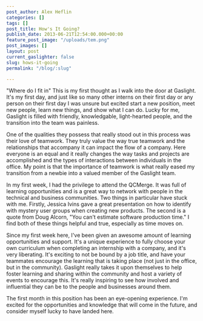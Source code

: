 ```yaml
---
post_author: Alex Heflin
categories: []
tags: []
post_title: How's It Going?
publish_date: 2013-06-21T12:54:00.000+00:00
feature_post_image: "/uploads/tem.png"
post_images: []
layout: post
current_gaslighter: false
slug: hows-it-going
permalink: "/blog/:slug"

---
```

"Where do I fit in" This is my first thought as I walk into the door at
Gaslight. It's my first day, and just like so many other interns on their first
day or any person on their first day I was unsure but excited start a new
position, meet new people, learn new things, and show what I can do. Lucky for
me, Gaslight is filled with friendly, knowledgable, light-hearted people, and
the transition into the team was painless.

One of the qualities they possess that really stood out in this process was
their love of teamwork. They truly value the way true teamwork and the
relationships that accompany it can impact the flow of a company. Here everyone
is an equal and it really changes the way tasks and projects are accomplished
and the types of interactions between individuals in the office. My point is
that the importance of teamwork is what really eased my transition from a newbie
into a valued member of the Gaslight team.

In my first week, I had the privilege to attend the QCMerge. It was full of
learning opportunities and is a great way to network with people in the
technical and business communities. Two things in particular have stuck with me.
Firstly, Jessica Ivins gave a great presentation on how to identify with mystery
user groups when creating new products. The second is a quote from Doug Alcorn,
"You can't estimate software production time." I find both of these things
helpful and true, especially as time moves on.

Since my first week here, I've been given an awesome amount of learning
opportunities and support. It's a unique experience to fully choose your own
curriculum when completing an internship with a company, and it's very
liberating. It's exciting to not be bound by a job title, and have your teammates
encourage the learning that is taking place (not just in the office, but in the
community). Gaslight really takes it upon themselves to help foster learning and
sharing within the community and host a variety of events to encourage this.
It's really inspiring to see how involved and influential they can be to the
people and businesses around them.

The first month in this position has been an eye-opening experience. I'm excited
for the opportunities and knowledge that will come in the future, and consider
myself lucky to have landed here.
